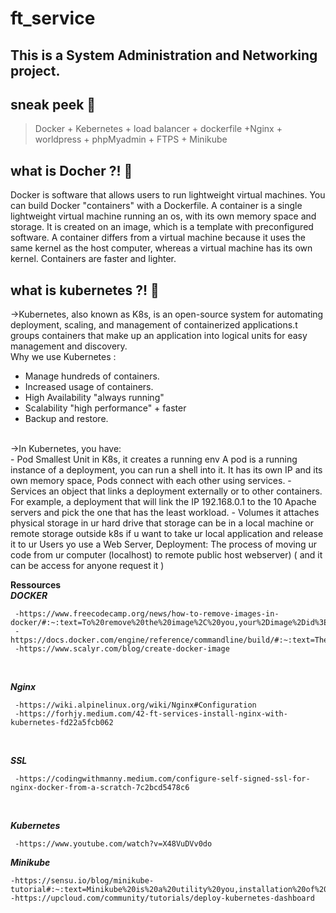 # ft_service
## This is a System Administration and Networking project.

 ## sneak peek :monocle_face:
  > Docker + Kebernetes + load balancer + dockerfile +Nginx + worldpress + phpMyadmin + FTPS + Minikube
  ## what is Docher ?! :thought_balloon:
 Docker is software that allows users to run lightweight virtual machines. You can build Docker "containers" with a Dockerfile. A container is a single lightweight virtual machine running an os, with its own memory space and storage. It is created on an image, which is a template with preconfigured software. A container differs from a virtual machine because it uses the same kernel as the host computer, whereas a virtual machine has its own kernel. Containers are faster and lighter.
 
 ## what is kubernetes ?! :thinking:
 
→Kubernetes, also known as K8s, is an open-source system for automating deployment, scaling, and management of containerized applications.t groups containers that make up an application into logical units for easy management and discovery.
<br>
Why we use Kubernetes : 
<br>
- Manage hundreds of containers.
- Increased usage of containers.
- High Availability "always running"
- Scalability "high performance" + faster
- Backup and restore.
<br>
→In Kubernetes, you have:
<br>
- Pod Smallest Unit in K8s, it creates a running env A pod is a running instance of a deployment, you can run a shell into it. It has its own IP and its own memory space, Pods connect with each other using services.
- Services an object that links a deployment externally or to other containers. For example, a deployment that will link the IP 192.168.0.1 to the 10 Apache servers and pick the one that has the least workload.
- Volumes it attaches physical storage in ur hard drive that storage can be in a local machine or remote storage  outside k8s
if u want to take ur local application and release it to ur Users yo use a Web Server,
Deployment: The process of  moving ur code  from ur computer (localhost) to  remote public host webserver) ( and it can be access for anyone request it )

**Ressources**
<br>
***DOCKER***
 
     -https://www.freecodecamp.org/news/how-to-remove-images-in-docker/#:~:text=To%20remove%20the%20image%2C%20you,your%2Dimage%2Did%3E%20.
     -https://docs.docker.com/engine/reference/commandline/build/#:~:text=The%20docker%20build%20command%20builds,a%20file%20in%20the%20context.
     -https://www.scalyr.com/blog/create-docker-image
   
  <br>
  
***Nginx***

     -https://wiki.alpinelinux.org/wiki/Nginx#Configuration
     -https://forhjy.medium.com/42-ft-services-install-nginx-with-kubernetes-fd22a5fcb062
      
  <br>
  
***SSL***

     -https://codingwithmanny.medium.com/configure-self-signed-ssl-for-nginx-docker-from-a-scratch-7c2bcd5478c6
      
   <br>
   
   ***Kubernetes***

     -https://www.youtube.com/watch?v=X48VuDVv0do
   
 ***Minikube*** 
 
    -https://sensu.io/blog/minikube-tutorial#:~:text=Minikube%20is%20a%20utility%20you,installation%20of%20full%2Dblown%20K8s
    -https://upcloud.com/community/tutorials/deploy-kubernetes-dashboard
